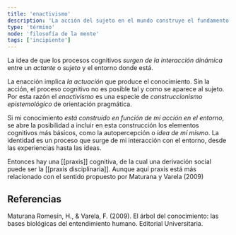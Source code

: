 ```yaml
---
title: 'enactivismo'
description: 'La acción del sujeto en el mundo construye el fundamento de su conocimiento en general y en particular'
type: 'término'
node: 'filosofía de la mente'
tags: ['incipiente']
---
```


La idea de que los procesos cognitivos *surgen de la interacción dinámica* entre un *actante* o *sujeto* y el entorno donde está.

La enacción implica *la actuación* que produce el conocimiento. Sin la acción, el proceso cognitivo no es posible tal y como se aparece al sujeto. Por esta razón el *enactivismo* es una especie de *construccionismo epistemológico* de orientación pragmática.

Si mi conocimiento *está construido en función de mi acción en el entorno*, se abre la posibilidad a incluir en esta construcción los elementos cognitivos más básicos, como la autopercepción o *idea de mí mismo*. La identidad es un proceso que surge de mi interacción con el entorno, desde las experiencias hasta las ideas.

Entonces hay una [[praxis]] cognitiva, de la cual una derivación social puede ser la [[praxis disciplinaria]]. Aunque aquí praxis está más relacionado con el sentido propuesto por Maturana y Varela (2009)

## Referencias

Maturana Romesín, H., & Varela, F. (2009). El árbol del conocimiento: las bases biológicas del entendimiento humano. Editorial Universitaria.
